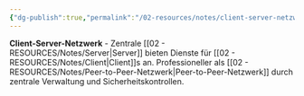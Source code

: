 ```yaml
---
{"dg-publish":true,"permalink":"/02-resources/notes/client-server-netzwerk/","tags":["informatik/netzwerk/topologie","informatik/netzwerk/organisation"],"noteIcon":"","updated":"2025-09-10T16:35:10.076+02:00"}
---
```



**Client-Server-Netzwerk** - Zentrale [[02 - RESOURCES/Notes/Server\|Server]] bieten Dienste für [[02 - RESOURCES/Notes/Client\|Client]]s an.
Professioneller als [[02 - RESOURCES/Notes/Peer-to-Peer-Netzwerk\|Peer-to-Peer-Netzwerk]] durch zentrale Verwaltung und Sicherheitskontrollen.